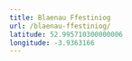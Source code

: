 ```yaml
---
title: Blaenau Ffestiniog
url: /blaenau-ffestiniog/
latitude: 52.995710300000006
longitude: -3.9363166
---
```

